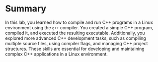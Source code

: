 # Summary

In this lab, you learned how to compile and run C++ programs in a Linux environment using the `g++` compiler. You created a simple C++ program, compiled it, and executed the resulting executable. Additionally, you explored more advanced C++ development tasks, such as compiling multiple source files, using compiler flags, and managing C++ project structures. These skills are essential for developing and maintaining complex C++ applications in a Linux environment.
